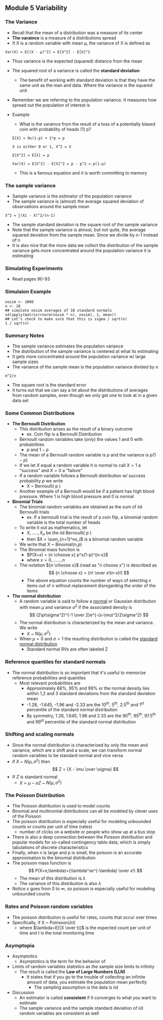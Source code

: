 ## Module 5 Variability

### The Variance
  * Recall that the mean of a distribution was a measure of its center
  * <b>The varaince</b> is a measure of a distributions spread
  * If X is a random variable with mean μ, the variance of X is defined as
  ````
  Var(X) = E[(X - μ)^2] = E[X^2] - E[X]^2
  ````
  * Thus variance is the expected (squared) distance from the mean
  * The squared root of a variance is called the <b>standard deviation</b>
    * The benefit of working with standard deviation is that they have the same unit as the man and data. Where the variance is the squared unit
  * Remember we are referring to the population variance. It measures how spread out the population of interest is

  * Example
    * What is the varaince from the result of a toss of a potentially biased coin with probability of heads (1) p?
    ````
    E[X] = 0x(1-p) + 1*p = p

    X is either 0 or 1, X^2 = X

    E[X^2] = E[X] = p

    Var(X) = E[X^2] - E[X]^2 = p - p^2 = p(1-p)
    ````
    * This is a famous equation and it is worth committing to memory
### The sample variance
  * Sample variance is the estimator of the population variance  
  * The sample variance is (almost) the average squared deviation of observations around the sample mean
  ````
  S^2 = ∑(Xi - X)^2/(n-1)
  ````
  * The sample standard deviation is the square root of the sample variance
  * Note that the sample variance is almost, but not quite, the average squared deviation from the sample mean. Since we divide by n-1 instead of n
  * It is also nice that the more data we collect the distribution of the sample variance gets more concentrated around the population variance it is estimating

### Simulating Experiments
  - Read pages 90-93


### Simulaion Example
````
nosim <- 1000
n <- 10
## simulate nosim averages of 10 standard normals
sd(apply(matrix(rnorm(nosim * n), nosim), 1, mean))
## Let's check to make sure that this is sigma / sqrt(n)
1 / sqrt(n)
````

### Summary Notes
  * The sample variance estimates the population variance
  * The distribution of the sample variance is centered at what its estimating
  * It gets more concentrated around the population variance w/ large sample sizes
  * The variance of the sample mean is the population variance divided by n
  ````
  σ^2/n
  ````
  * The square root is the standard error
  * It turns out that we can say a lot about the distributions of averages from random samples, even though we only get one to look at in a given data set

### Some Common Distributions
  * <b>The Bernoulli Distribution</b>
    * This distribution arises as the result of a binary outcome
      * ex. Coin flip is a Bernoulli Distribution
    * Bernoulli random variables take (only) the values 1 and 0 with probabilities
      * $p$ and $1-p$
    * The mean of a Bernoulli random variable is $p$ and the variance is $p(1-p)$
    * If we let $X$ equal a random variable it is normal to call $X=1$ a "success" and $X=0$ a "failure"
    * If a random variable follows a Bernoulli distribution w/ success probability $p$ we write
      * X ~ Bernoulli( p )
    * Another example of a Bernoulli would be if a patient has high blood pressure. Where 1 is high blood pressure and 0 is normal
  * <b>Binomial Trials</b>
    * The binomial random variables are obtained as the sum of iid Bernoullli trials
      * ex. If a bernoulli trial is the result of a coin flip, a binomial random variable is the total number of heads
    * To write it out as mathematics, let
      * $X,.....,X_n$ be the iid Bernoulli( p )
      * then $X = \sum_{n=1}^nx_i$ is a binomial random variable
    * We write that X ~ Binomial(n,p)
    * The Binomial mass function is
      * $P(X=x) = {n \choose x} p^x(1-p)^{n-x}$
      * where $x=0,......,n$
    * The notation ${n \choose x}$ (read as "n choose x") is described as
      $$
      {n \choose x} = {n! \over x!(n-x)!}
      $$
      * The above equation counts the number of ways of selecting x items out of n without replacement disregarding the order of the items
  * <b> The normal distribution </b>
    * A random variable is said to follow a <u>normal</u> or Gaussian distribution with mean $\mu$ and variance $\sigma^2$ if the associated density is
    $$
    (2\pi\sigma^2)^{-1 \over 2}e^{-(x-\mu)^2/2\sigma^2}
    $$
    * The normal distribution is characterized by the mean and variance. We write
      * $X$ ~  $N(\mu,\sigma^2)$
    * When $\mu=0$ and $\sigma=1$ the resulting distribution is called the <u>standard normal distribution </u>
      * Standard normal RVs are often labeled Z
### Reference quantiles for standard normals
  * The normal distribution is so important that it's useful to memorize reference probabilities and quantiles
    * Most relevant probabilities are
      * Approximately 68%, 95% and 99% or the normal density lies within 1,2 and 3 standard deviations from the standard deviation mean
      * -1.28, -1.645, -1.96 and -2.33 are the 10<sup>th</sup>, 5<sup>th</sup>, 2.5<sup>th</sup> and 1<sup>st</sup> percentile of the standard normal distribution
      * By symmetry, 1.28, 1.645, 1.96 and 2.33 are the 90<sup>th</sup>, 95<sup>th</sup>, 97.5<sup>th</sup> and 99<sup>st</sup> percentile of the standard normal distribution

### Shifting and scaling normals
  * Since the normal distribution is characterized by only the mean and variance, which are a shift and a scale, we can transform normal random variables to be standard normal and vice versa
  * if $X$ ~ $N(\mu,\sigma^2)$ then
    $$
    Z = {X - \mu \over \sigma}
    $$
  * If $Z$ is standard normal
    * $X = \mu - \sigma Z$ ~ $N(\mu,\sigma^2)$

### The Poisson Distribution
  * The Poisson distribution is used to model counts
  * Binomial and multinomial distributions can all be modeled by clever uses of the Poisson
  * The poisson distribution is especially useful for modeling unbounded counts or counts per unit of time (rates)
    * number of clicks on a website or people who show up at a bus stop
  * There is also a deep connection between the Poisson distribution and popular models for so-called contingency table data, which is simply tabulations of discrete characteristics
  * Finally, when n is large and p is small, the poisson is an accurate approximation to the binomial distribution
  * The poisson mass function is
    $$
    P(X=x;\lambda)={\lambda^xe^{-\lambda} \over x!}
    $$
    * The mean of this distribution is $\lambda$
    * The variance of this distribution is also $\lambda$
  * Notice x goes from 0 to $\infty$, so poisson is especially useful for modeling unbounded counts

### Rates and Poisson random variables
  * The poisson distribution is useful for rates, counts that occur over times
  * Specifically, if X ~ Poinsson($\lambda t$)
    * where $\lambda=E[{X \over t}]$ is the expected count per unit of time and t is the total monitoring time

### Asymptopia
  * Asymptotics
    * Asymptotics is the term for the behavior of
  * Limits of random variables
    statistics as the sample size limits to infinity
    * The result is called the <b> Law of Large Numbers (LLN)</b>
      * It states that if you go to the trouble of collecting an infinite amount of data, you estimate the population mean perfectly
        * The sampling assumption is the data is iid
  * Discussion
    * An estimator is called <b>consistent</b> if it converges to what you want to estimate
    * The sample variance and the sample standard deviation of iid random variables are consistent as well
